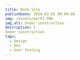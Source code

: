```yaml
---
title: Bank Site
publishDate: 2018-03-02 00:00:00
img: /assets/work3.PNG
img_alt: Under construction
description: |
Under construction
tags:
  - Design
  - Dev
  - User Testing
---
```

